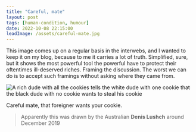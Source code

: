 ```yaml
---
title: "Careful, mate"
layout: post
tags: [human-condition, humour]
date: 2022-10-08 22:15:00
leadImage: /assets/careful-mate.jpg
---
```


This image comes up on a regular basis in the interwebs, and I wanted to keep it on my blog, because to me it carries a lot of truth. Simplified, sure, but it shows the most powerful tool the powerful have to protect their oftentimes ill-deserved riches. Framing the discussion. The worst we can do is to accept such framings without asking where they came from.

![A rich dude with all the cookies tells the white dude with one cookie that the black dude with no cookie wants to steal his cookie](/assets/careful-mate.jpg)
<figcaption>
Careful mate, that foreigner wants your cookie.
</figcaption>

> Apparently this was drawn by the Australian **Denis Lushch** around December 2019